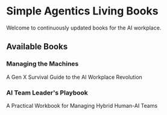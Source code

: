 # Simple Agentics Living Books 
 
Welcome to continuously updated books for the AI workplace. 
 
## Available Books 
 
### Managing the Machines 
A Gen X Survival Guide to the AI Workplace Revolution 
 
### AI Team Leader's Playbook 
A Practical Workbook for Managing Hybrid Human-AI Teams 
